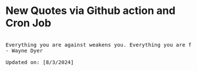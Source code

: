 # New Quotes via Github action and Cron Job

<pre>
<!-- #quote -->
Everything you are against weakens you. Everything you are for empowers you.
- Wayne Dyer

Updated on: [8/3/2024]
<!-- #quoteEnd -->
</pre>
